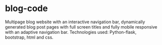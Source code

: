# blog-code
Multipage blog website with an interactive navigation bar, dynamically generated blog post pages with full screen titles and fully mobile responsive with an adaptive navigation bar. Technologies used: Python-flask, bootstrap, html and css.
